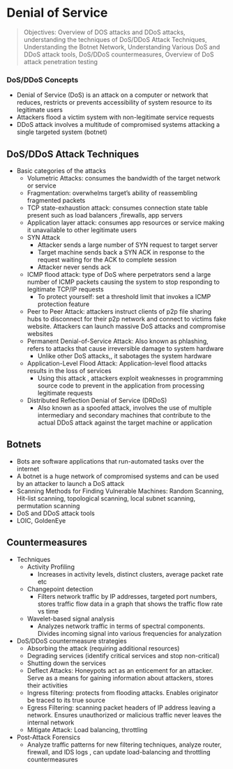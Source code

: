 # Denial of Service

> Objectives: Overview of DOS attacks and DDoS attacks, understanding the techniques of DoS/DDoS Attack Techniques, Understanding the Botnet Network, Understanding Various DoS and DDoS attack tools, DoS/DDoS countermeasures, Overview of DoS attack penetration testing

### DoS/DDoS Concepts

* Denial of Service \(DoS\) is an attack on a computer or network that reduces, restricts or prevents accessibility of system resource to its legitimate users
* Attackers flood a victim system with non-legitimate service requests 
* DDoS attack involves a multitude of compromised systems attacking a single targeted system \(botnet\)

## DoS/DDoS Attack Techniques

* Basic categories of the attacks
  * Volumetric Attacks: consumes the bandwidth of the target network or service 
  * Fragmentation: overwhelms target’s ability of reassembling fragmented packets
  * TCP state-exhaustion attack: consumes connection state table present such as load balancers ,firewalls, app servers
  * Application layer attack: consumes app resources or service making it unavailable to other legitimate users 
  * SYN Attack
    * Attacker sends a large number of SYN request to target server 
    * Target machine sends back a SYN ACK in response to the request waiting for the ACK to complete session
    * Attacker never sends ack 
  * ICMP flood attack: type of DoS where perpetrators send a large number of ICMP packets causing the system to stop responding to legitimate TCP/IP requests 
    * To protect yourself: set a threshold limit that invokes a ICMP protection feature
  * Peer to Peer Attack: attackers instruct clients of p2p file sharing hubs to disconnect for their p2p network and connect to victims fake website. Attackers can launch massive DoS attacks and compromise websites
  * Permanent Denial-of-Service Attack: Also known as phlashing, refers to attacks that cause irreversible damage to system hardware
    * Unlike other DoS attacks,, it sabotages the system hardware 
  * Application-Level Flood Attack: Application-level flood attacks results in the loss of services 
    * Using this attack , attackers exploit weaknesses in programming source code to prevent in the application from processing legitimate requests
  * Distributed Reflection Denial of Service \(DRDoS\)
    * Also known as a spoofed attack, involves the use of multiple intermediary and secondary machines that contribute to the actual DDoS attack against the target machine or application

## Botnets

* Bots are software applications that run-automated tasks over the internet 
* A botnet is a huge network of compromised systems and can be used by an attacker to launch a DoS attack
* Scanning Methods for Finding Vulnerable Machines: Random Scanning, Hit-list scanning, topological scanning, local subnet scanning, permutation scanning 
* DoS and DDoS attack tools
* LOIC, GoldenEye

## Countermeasures

* Techniques 
  * Activity Profiling
    * Increases in activity levels, distinct clusters, average packet rate etc
  * Changepoint detection
    * Filters network traffic by IP addresses, targeted port numbers, stores traffic flow data in a graph that shows the traffic flow rate vs time 
  * Wavelet-based signal analysis
    * Analyzes network traffic in terms of spectral components. Divides incoming signal into various frequencies for analyzation
* DoS/DDoS countermeasure strategies 
  * Absorbing the attack \(requiring additional resources\)
  * Degrading services \(identify critical services and stop non-critical\)
  * Shutting down the services
  * Deflect Attacks: Honeypots act as an enticement for an attacker. Serve as a means for gaining information about attackers, stores their activities 
  * Ingress filtering: protects from flooding attacks. Enables originator be traced to its true source
  * Egress Filtering: scanning packet headers of IP address leaving a network. Ensures unauthorized or malicious traffic never leaves the internal network 
  * Mitigate Attack: Load balancing, throttling
* Post-Attack Forensics 
  * Analyze traffic patterns for new filtering techniques, analyze router, firewall, and IDS logs , can update load-balancing and throttling countermeasures 

